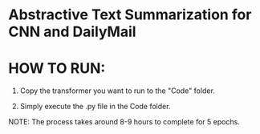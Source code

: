 # Abstractive Text Summarization for CNN and DailyMail


# HOW TO RUN:

1. Copy the transformer you want to run to the "Code" folder.

2. Simply execute the .py file in the Code folder.


NOTE: The process takes around 8-9 hours to complete for 5 epochs.








